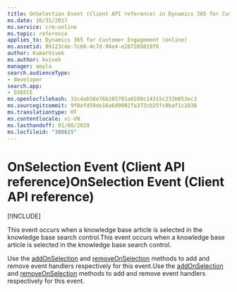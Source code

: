 ```yaml
---
title: OnSelection Event (Client API reference) in Dynamics 365 for Customer Engagement| MicrosoftDocs
ms.date: 10/31/2017
ms.service: crm-online
ms.topic: reference
applies_to: Dynamics 365 for Customer Engagement (online)
ms.assetid: 89123cde-7c66-4c7d-94e4-e287285019f8
author: KumarVivek
ms.author: kvivek
manager: amyla
search.audienceType:
- developer
search.app:
- D365CE
ms.openlocfilehash: 32c4ab58e76b285781a0288c14315c233b053ec3
ms.sourcegitcommit: 9f0efd59de16a6d9902fa372cb25fc0baf1c2838
ms.translationtype: HT
ms.contentlocale: vi-VN
ms.lasthandoff: 01/08/2019
ms.locfileid: "388615"
---
```

# <a name="onselection-event-client-api-reference"></a><span data-ttu-id="0c0c0-102">OnSelection Event (Client API reference)</span><span class="sxs-lookup"><span data-stu-id="0c0c0-102">OnSelection Event (Client API reference)</span></span>

[!INCLUDE[](../../../../includes/cc_applies_to_update_9_0_0.md)]

<span data-ttu-id="0c0c0-103">This event occurs when a knowledge base article is selected in the knowledge base search control.</span><span class="sxs-lookup"><span data-stu-id="0c0c0-103">This event occurs when a knowledge base article is selected in the knowledge base search control.</span></span> 

<span data-ttu-id="0c0c0-104">Use the [addOnSelection](../controls/addOnSelection.md) and [removeOnSelection](../controls/removeOnSelection.md) methods to add and remove event handlers respectively for this event.</span><span class="sxs-lookup"><span data-stu-id="0c0c0-104">Use the [addOnSelection](../controls/addOnSelection.md) and [removeOnSelection](../controls/removeOnSelection.md) methods to add and remove event handlers respectively for this event.</span></span> 



